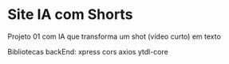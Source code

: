 # Site IA com Shorts
 Projeto 01 com IA que transforma um shot (vídeo curto) em texto

Bibliotecas backEnd:
xpress cors axios ytdl-core